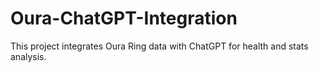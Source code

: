 # Oura-ChatGPT-Integration
This project integrates Oura Ring data with ChatGPT for health and stats analysis.
